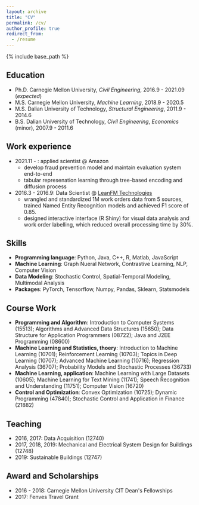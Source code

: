 ```yaml
---
layout: archive
title: "CV"
permalink: /cv/
author_profile: true
redirect_from:
  - /resume
---
```


{% include base_path %}

Education
------
* Ph.D. Carnegie Mellon University, *Civil Engineering*, 2016.9 - 2021.09 (*expected*)
* M.S. Carnegie Mellon University, *Machine Learning*, 2018.9 - 2020.5
* M.S. Dalian University of Technology, *Structural Engineering*, 2011.9 - 2014.6
* B.S. Dalian University of Technology, *Civil Engineering*, *Economics* (minor), 2007.9 - 2011.6

Work experience
------
* 2021.11 - : applied scientist @ Amazon 
  * develop fraud prevention model and maintain evaluation system end-to-end 
  * tabular represenation learning through tree-based encoding and diffusion process   
* 2016.3 - 2016.9: Data Scientist @  [LeanFM Technologies](http://www.leanfmtech.com/)
  * wrangled and standardized 1M work orders data from 5 sources, trained Named Entity Recognition models and achieved F1 score of 0.85.
  * designed interactive interface (R Shiny) for visual data analysis and work order labelling, which reduced overall processing time by 30%.

Skills
------
* **Programming language**: Python, Java, C++, R, Matlab, JavaScript
* **Machine Learning**: Graph Nueral Network, Contrastive Learning, NLP, Computer Vision
* **Data Modeling**: Stochastic Control, Spatial-Temporal Modeling, Multimodal Analysis
* **Packages**: PyTorch, Tensorflow, Numpy, Pandas, Sklearn, Statsmodels

Course Work
------
* **Programming and Algorithm**: Introduction to Computer Systems (15513); Algorithms and Advanced Data Structures (15650); Data Structure for Application Programmers (08722); Java and J2EE Programming (08600)
* **Machine Learning and Statistics, thoery**: Introduction to Machine Learning (10701); Reinforcement Learning (10703); Topics in Deep Learning (10707); Advanced Machine Learning (10716); Regression Analysis (36707); Probability Models and Stochastic Processes (36733)
* **Machine Learning, application**: Machine Learning with Large Datasets (10605); Machine Learning for Text Mining (11741); Speech Recognition and Understanding (11751); Computer Vision (16720)
* **Control and Optimization**: Convex Optimization (10725); Dynamic Programming (47840); Stochastic Control and Application in Finance (21882)
 
  
Teaching
------
* 2016, 2017: Data Acquisition (12740)
* 2017, 2018, 2019: Mechanical and Electrical System Design for Buildings (12748)
* 2019: Sustainable Buildings (12747)
  
Award and Scholarships
------
* 2016 - 2018: Carnegie Mellon University CIT Dean's Fellowships
* 2017: Fenves Travel Grant

